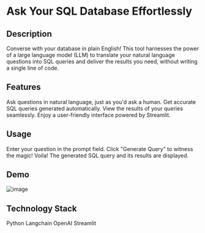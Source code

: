 
# Ask Your SQL Database Effortlessly

## Description

Converse with your database in plain English! This tool harnesses the power of a large language model (LLM) to translate your natural language questions into SQL queries and deliver the results you need, without writing a single line of code.


## Features

Ask questions in natural language, just as you'd ask a human.
Get accurate SQL queries generated automatically.
View the results of your queries seamlessly.
Enjoy a user-friendly interface powered by Streamlit.

## Usage

Enter your question in the prompt field.
Click "Generate Query" to witness the magic!
Voila! The generated SQL query and its results are displayed.


## Demo

![image](https://github.com/Mank-isnoob/SQL-query_output_generator/assets/97355389/42867686-6f81-4f03-8990-19c3256fb152)


## Technology Stack

Python
Langchain
OpenAI
Streamlit






